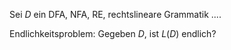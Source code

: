 Sei $D$ ein DFA, NFA, RE, rechtslineare Grammatik ....

Endlichkeitsproblem: Gegeben $D$, ist $L(D)$ endlich?